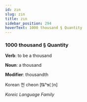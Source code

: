 ```yaml
---
id: zın
slug: zın
title: zın
sidebar_position: 294
hoverText: 1000 thousand § Quantity
---
```


### 1000 thousand § Quantity

**Verb**: to be a thousand

**Noun**: a thousand

**Modifier**: thousandth

Korean 천 cheon [t͡ɕʰɘ(ː)n]

*Koreic Language Family*